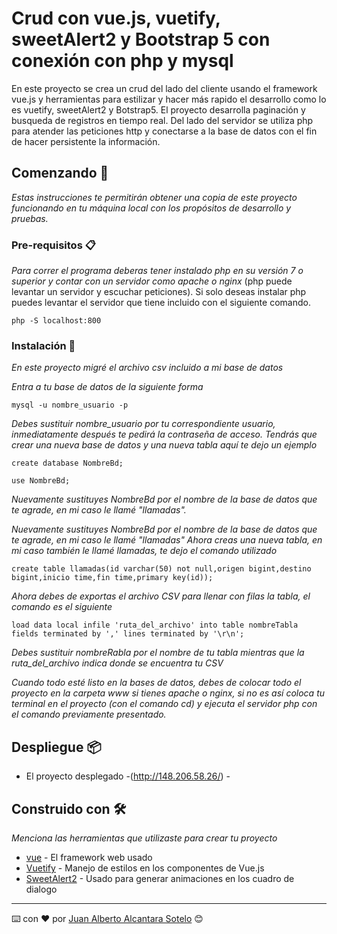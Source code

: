 # Crud con vue.js, vuetify, sweetAlert2 y Bootstrap 5 con conexión con php y mysql

En este proyecto se crea un crud del lado del cliente usando el framework vue.js y herramientas para estilizar y hacer más rapido el desarrollo
como lo es vuetify, sweetAlert2 y Botstrap5. El proyecto desarrolla paginación y busqueda de registros en tiempo real. Del lado del servidor se utiliza php 
para atender las peticiones http y conectarse a la base de datos con el fin de hacer persistente la información.

## Comenzando 🚀

_Estas instrucciones te permitirán obtener una copia de este proyecto funcionando en tu máquina local con los propósitos de desarrollo y pruebas._


### Pre-requisitos 📋

_Para correr el programa deberas tener instalado php en su versión 7 o superior y contar con un servidor como apache o nginx_ (php puede levantar un servidor y escuchar peticiones). Si solo deseas instalar php puedes levantar el servidor que tiene incluido con el siguiente comando.

```
php -S localhost:800
```

### Instalación 🔧

_En este proyecto migré el archivo csv incluido a mi base de datos_

_Entra a tu base de datos de la siguiente forma_
```
mysql -u nombre_usuario -p
```
_Debes sustituir nombre_usuario por tu correspondiente usuario, inmediatamente después te pedirá la contraseña de acceso._
_Tendrás que crear una nueva base de datos y una nueva tabla aquí te dejo un ejemplo_


```
create database NombreBd;
```
```
use NombreBd;
```
_Nuevamente sustituyes NombreBd por el nombre de la base de datos que te agrade, en mi caso le llamé "llamadas"._


_Nuevamente sustituyes NombreBd por el nombre de la base de datos que te agrade, en mi caso le llamé "llamadas"_
_Ahora creas una nueva tabla, en mi caso también le llamé llamadas, te dejo el comando utilizado_
```
create table llamadas(id varchar(50) not null,origen bigint,destino bigint,inicio time,fin time,primary key(id));
```

_Ahora debes de exportas el archivo CSV para llenar con filas la tabla, el comando es el siguiente_

```
load data local infile 'ruta_del_archivo' into table nombreTabla fields terminated by ',' lines terminated by '\r\n';
```
_Debes sustituir nombreRabla por el nombre de tu tabla mientras que la ruta_del_archivo indica donde se encuentra tu CSV_ 

_Cuando todo esté listo en la bases de datos, debes de colocar todo el proyecto en la carpeta www si tienes apache o nginx, si no es así coloca tu terminal en el proyecto (con el comando cd) y ejecuta el servidor php con el comando previamente presentado._


## Despliegue 📦

* El proyecto desplegado -(http://148.206.58.26/) - 

## Construido con 🛠️

_Menciona las herramientas que utilizaste para crear tu proyecto_

* [vue](https://vuejs.org/v2/guide/) - El framework web usado
* [Vuetify](https://vuetifyjs.com/en/introduction/why-vuetify/#guide) - Manejo de estilos en los componentes de Vue.js
* [SweetAlert2](https://sweetalert2.github.io/#examples) - Usado para generar animaciones en los cuadro de dialogo




---
⌨️ con ❤️ por [Juan Alberto Alcantara Sotelo](https://github.com/Albertoblue) 😊
